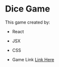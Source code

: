 # Dice Game
This game created by: 
* React 
* JSX 
* CSS

* Game Link [Link Here](https://laughing-wing-3ea58c.netlify.app/)
